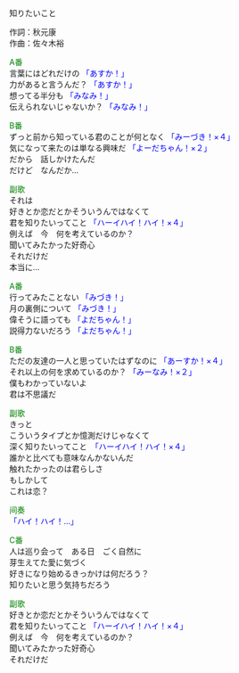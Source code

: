 知りたいこと  
  
作詞：秋元康  
作曲：佐々木裕  
  
<font color=green>A番</font>  
言葉にはどれだけの <font color=blue>「あすか！」</font>   
力があると言うんだ？ <font color=blue>「あすか！」</font>   
想ってる半分も <font color=blue>「みなみ！」</font>   
伝えられないじゃないか？ <font color=blue>「みなみ！」</font>   
  
<font color=green>B番</font>  
ずっと前から知っている君のことが何となく <font color=blue>「みーづき！×４」</font>   
気になって来たのは単なる興味だ <font color=blue>「よーだちゃん！×２」</font>  
だから　話しかけたんだ  
だけど　なんだか…  
  
<font color=green>副歌</font>  
それは  
好きとか恋だとかそういうんではなくて  
君を知りたいってこと <font color=blue>「ハーイハイ！ハイ！×４」</font>   
例えば　今　何を考えているのか？  
聞いてみたかった好奇心  
それだけだ  
本当に…  
  
<font color=green>A番</font>  
行ってみたことない <font color=blue>「みづき！」</font>   
月の裏側について <font color=blue>「みづき！」</font>   
偉そうに語っても <font color=blue>「よだちゃん！」</font>   
説得力ないだろう <font color=blue>「よだちゃん！」</font>   
  
<font color=green>B番</font>  
ただの友達の一人と思っていたはずなのに <font color=blue>「あーすか！×４」</font>   
それ以上の何を求めているのか？ <font color=blue>「みーなみ！×２」</font>   
僕もわかっていないよ  
君は不思議だ  
  
<font color=green>副歌</font>  
きっと  
こういうタイプとか憶測だけじゃなくて  
深く知りたいってこと　<font color=blue>「ハーイハイ！ハイ！×４」</font>   
誰かと比べても意味なんかないんだ   
触れたかったのは君らしさ   
もしかして  
これは恋？  
  
<font color=green>间奏</font>  
<font color=blue>「ハイ！ハイ！…」</font>   
  
<font color=green>C番</font>  
人は巡り会って　ある日　ごく自然に  
芽生えてた愛に気づく  
好きになり始めるきっかけは何だろう？  
知りたいと思う気持ちだろう  
  
<font color=green>副歌</font>  
好きとか恋だとかそういうんではなくて  
君を知りたいってこと <font color=blue>「ハーイハイ！ハイ！×４」</font>   
例えば　今　何を考えているのか？  
聞いてみたかった好奇心  
それだけだ  
